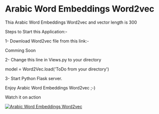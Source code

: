# Arabic Word Embeddings Word2vec

Thia Arabic Word Embeddings Word2vec and vector length is 300

Steps to Start this Application:-

1- Download Word2vec file from this link:-

Comming Soon

2- Change this line in Views.py to your directory

model = Word2Vec.load('ToDo from your directory')

3- Start Python Flask server.

Enjoy Arabic Word Embeddings Word2vec ;-)

Watch it on action

[![Arabic Word Embeddings Word2vec](http://img.youtube.com/vi/EAv2t6DDqB4/0.jpg)](https://www.youtube.com/watch?v=EAv2t6DDqB4 "Arabic Word Embeddings Word2vec")
